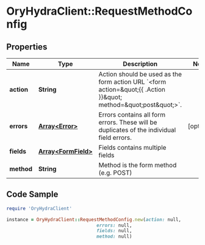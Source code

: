 # OryHydraClient::RequestMethodConfig

## Properties

Name | Type | Description | Notes
------------ | ------------- | ------------- | -------------
**action** | **String** | Action should be used as the form action URL &#x60;&lt;form action&#x3D;\&quot;{{ .Action }}\&quot; method&#x3D;\&quot;post\&quot;&gt;&#x60;. | 
**errors** | [**Array&lt;Error&gt;**](Error.md) | Errors contains all form errors. These will be duplicates of the individual field errors. | [optional] 
**fields** | [**Array&lt;FormField&gt;**](FormField.md) | Fields contains multiple fields | 
**method** | **String** | Method is the form method (e.g. POST) | 

## Code Sample

```ruby
require 'OryHydraClient'

instance = OryHydraClient::RequestMethodConfig.new(action: null,
                                 errors: null,
                                 fields: null,
                                 method: null)
```


